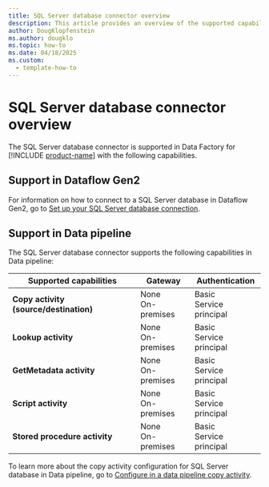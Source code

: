 ```yaml
---
title: SQL Server database connector overview
description: This article provides an overview of the supported capabilities of the SQL Server database connector.
author: DougKlopfenstein
ms.author: dougklo
ms.topic: how-to
ms.date: 04/18/2025
ms.custom:
  - template-how-to
---
```


# SQL Server database connector overview

The SQL Server database connector is supported in Data Factory for [!INCLUDE [product-name](../includes/product-name.md)] with the following capabilities.


## Support in Dataflow Gen2

For information on how to connect to a SQL Server database in Dataflow Gen2, go to [Set up your SQL Server database connection](connector-sql-server-database.md).

## Support in Data pipeline

The SQL Server database connector supports the following capabilities in Data pipeline:

| Supported capabilities | Gateway | Authentication |
| --- | --- | --- |
| **Copy activity (source/destination)** | None <br> On-premises | Basic <br> Service principal |
| **Lookup activity** | None <br> On-premises | Basic <br> Service principal  |
| **GetMetadata activity** | None <br> On-premises | Basic <br> Service principal |
| **Script activity** | None <br> On-premises | Basic <br> Service principal |
| **Stored procedure activity** | None <br> On-premises | Basic <br> Service principal |

To learn more about the copy activity configuration for SQL Server database in Data pipeline, go to [Configure in a data pipeline copy activity](connector-sql-server-copy-activity.md).
